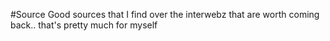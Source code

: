 #Source
Good sources that I find over the interwebz that are worth coming back.. that's pretty much for myself


